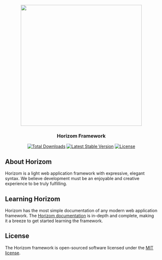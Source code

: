 <p align="center"><img src="https://horizom.github.io/dist/images/horizom-logo-color.svg" width="400"></p>
<h3 align="center">Horizom Framework</h3>

<p align="center">
<a href="https://packagist.org/packages/horizom/horizom"><img src="https://poser.pugx.org/horizom/horizom/d/total.svg" alt="Total Downloads"></a>
<a href="https://packagist.org/packages/horizom/horizom"><img src="https://poser.pugx.org/horizom/horizom/v/stable.svg" alt="Latest Stable Version"></a>
<a href="https://packagist.org/packages/horizom/horizom"><img src="https://poser.pugx.org/horizom/horizom/license.svg" alt="License"></a>
</p>

## About Horizom

Horizom is a light web application framework with expressive, elegant syntax. We believe development must be an enjoyable and creative experience to be truly fulfilling.

## Learning Horizom

Horizom has the most simple documentation of any modern web application framework. The [Horizom documentation](https://horizom.github.io/framework) is in-depth and complete, making it a breeze to get started learning the framework.

## License

The Horizom framework is open-sourced software licensed under the [MIT license](LICENSE.md).
